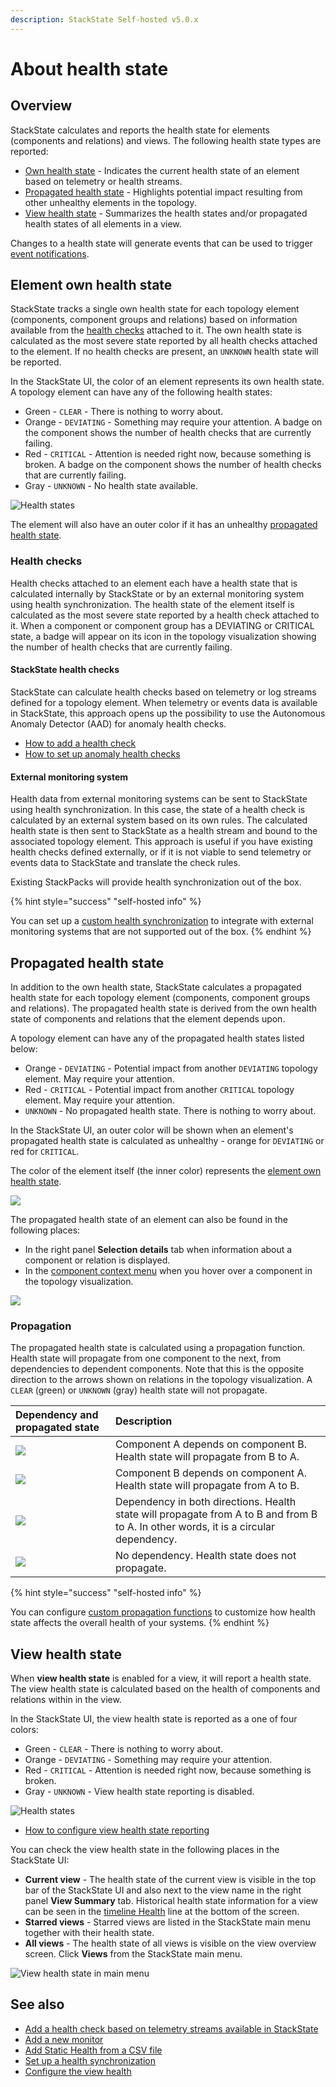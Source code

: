 ```yaml
---
description: StackState Self-hosted v5.0.x 
---
```


# About health state

## Overview

StackState calculates and reports the health state for elements (components and relations) and views. The following health state types are reported:

* [Own health state](#element-own-health-state) - Indicates the current health state of an element based on telemetry or health streams.
* [Propagated health state](#propagated-health-state) - Highlights potential impact resulting from other unhealthy elements in the topology.
* [View health state](#view-health-state) - Summarizes the health states and/or propagated health states of all elements in a view.

Changes to a health state will generate events that can be used to trigger [event notifications](/use/metrics-and-events/event-notifications.md).

## Element own health state

StackState tracks a single own health state for each topology element (components, component groups and relations) based on information available from the [health checks](#health-checks) attached to it. The own health state is calculated as the most severe state reported by all health checks attached to the element. If no health checks are present, an `UNKNOWN` health state will be reported.

In the StackState UI, the color of an element represents its own health state. A topology element can have any of the following health states:

* Green - `CLEAR` - There is nothing to worry about.
* Orange - `DEVIATING` - Something may require your attention. A badge on the component shows the number of health checks that are currently failing.
* Red - `CRITICAL` - Attention is needed right now, because something is broken. A badge on the component shows the number of health checks that are currently failing.
* Gray - `UNKNOWN` - No health state available.

![Health states](../../.gitbook/assets/v50_element-health-states.png)

The element will also have an outer color if it has an unhealthy [propagated health state](#propagated-health-state).

### Health checks

Health checks attached to an element each have a health state that is calculated internally by StackState or by an external monitoring system using health synchronization. The health state of the element itself is calculated as the most severe state reported by a health check attached to it. When a component or component group has a DEVIATING or CRITICAL state, a badge will appear on its icon in the topology visualization showing the number of health checks that are currently failing.

#### StackState health checks

StackState can calculate health checks based on telemetry or log streams defined for a topology element. When telemetry or events data is available in StackState, this approach opens up the possibility to use the Autonomous Anomaly Detector \(AAD\) for anomaly health checks.

* [How to add a health check](../checks-and-monitors/add-a-health-check.md)
* [How to set up anomaly health checks](../checks-and-monitors/anomaly-health-checks.md)

#### External monitoring system

Health data from external monitoring systems can be sent to StackState using health synchronization. In this case, the state of a health check is calculated by an external system based on its own rules. The calculated health state is then sent to StackState as a health stream and bound to the associated topology element. This approach is useful if you have existing health checks defined externally, or if it is not viable to send telemetry or events data to StackState and translate the check rules.

Existing StackPacks will provide health synchronization out of the box.

{% hint style="success" "self-hosted info" %}

You can set up a [custom health synchronization](../../configure/health/health-synchronization.md) to integrate with external monitoring systems that are not supported out of the box.
{% endhint %}

## Propagated health state

In addition to the own health state, StackState calculates a propagated health state for each topology element (components, component groups and relations). The propagated health state is derived from the own health state of components and relations that the element depends upon.

A topology element can have any of the propagated health states listed below:

* Orange - `DEVIATING` - Potential impact from another `DEVIATING` topology element. May require your attention.
* Red - `CRITICAL` - Potential impact from another `CRITICAL` topology element. May require your attention.
* `UNKNOWN` - No propagated health state. There is nothing to worry about.

In the StackState UI, an outer color will be shown when an element's propagated health state is calculated as unhealthy - orange for `DEVIATING` or red for `CRITICAL`. 

The color of the element itself (the inner color) represents the [element own health state](#element-own-health-state).

![](../../.gitbook/assets/v50_propagated-health-states.png)

The propagated health state of an element can also be found in the following places:

* In the right panel **Selection details** tab when information about a component or relation is displayed. 
* In the [component context menu](/use/stackstate-ui/perspectives/topology-perspective.md#component-context-menu) when you hover over a component in the topology visualization.

![](../../.gitbook/assets/v50_stackstate-ui-propagated-health-state.png)

### Propagation

The propagated health state is calculated using a propagation function. Health state will propagate from one component to the next, from dependencies to dependent components. Note that this is the opposite direction to the arrows shown on relations in the topology visualization. A `CLEAR` \(green\) or `UNKNOWN` \(gray\) health state will not propagate.

| Dependency and propagated state                        | Description |
|:-------------------------------------------------------| :--- |
| ![](../../.gitbook/assets/v50_propagation_b_to_a.png)  | Component A depends on component B. Health state will propagate from B to A. |
| ![](../../.gitbook/assets/v50_propagation_a_to_b.png)  | Component B depends on component A. Health state will propagate from A to B. |
| ![](../../.gitbook/assets/v50_propagation_a_and_b.png) | Dependency in both directions. Health state will propagate from A to B and from B to A. In other words, it is a circular dependency. |
| ![](../../.gitbook/assets/v50_no_propagation.png)      | No dependency. Health state does not propagate. |

{% hint style="success" "self-hosted info" %}

You can configure [custom propagation functions](../../develop/developer-guides/custom-functions/propagation-functions.md) to customize how health state affects the overall health of your systems.
{% endhint %}

## View health state

When **view health state** is enabled for a view, it will report a health state. The view health state is calculated based on the health of components and relations within in the view. 

In the StackState UI, the view health state is reported as a one of four colors:

* Green - `CLEAR` - There is nothing to worry about.
* Orange - `DEVIATING` - Something may require your attention.
* Red - `CRITICAL` - Attention is needed right now, because something is broken.
* Gray - `UNKNOWN` - View health state reporting is disabled.

![Health states](../../.gitbook/assets/v50_view_health_states.svg)

* [How to configure view health state reporting](/use/stackstate-ui/views/configure-view-health.md)

You can check the view health state in the following places in the StackState UI:

* **Current view** - The health state of the current view is visible in the top bar of the StackState UI and also next to the view name in the right panel **View Summary** tab. Historical health state information for a view can be seen in the [timeline Health](../stackstate-ui/timeline-time-travel.md#health) line at the bottom of the screen.
* **Starred views** - Starred views are listed in the StackState main menu together with their health state.
* **All views** - The health state of all views is visible on the view overview screen. Click **Views** from the StackState main menu.

![View health state in main menu](../../.gitbook/assets/v50_view_health_main_menu.png)

## See also

* [Add a health check based on telemetry streams available in StackState](../checks-and-monitors/add-a-health-check.md)
* [Add a new monitor](../checks-and-monitors/manage-monitors.md)
* [Add Static Health from a CSV file](../../stackpacks/integrations/static_health.md "StackState Self-Hosted only")
* [Set up a health synchronization](../../configure/health/health-synchronization.md "StackState Self-Hosted only")
* [Configure the view health](../stackstate-ui/views/configure-view-health.md)
